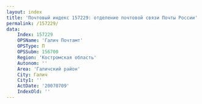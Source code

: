 ```yaml
---
layout: index
title: 'Почтовый индекс 157229: отделение почтовой связи Почты России'
permalink: /157229/
data:
    Index: 157229
    OPSName: 'Галич Почтамт'
    OPSType: П
    OPSSubm: 156700
    Region: 'Костромская область'
    Autonom: ''
    Area: 'Галичский район'
    City: Галич
    City1: ''
    ActDate: '20070709'
    IndexOld: ''
---
```

